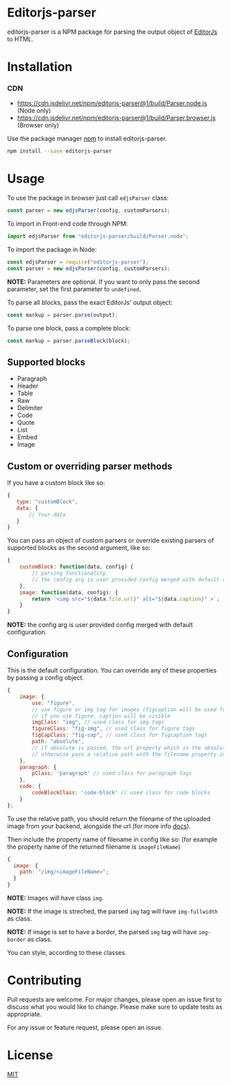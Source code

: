 # Editorjs-parser

editorjs-parser is a NPM package for parsing the output object of [EditorJs](https://github.com/codex-team/editor.js) to HTML.

# Installation

### CDN

- https://cdn.jsdelivr.net/npm/editorjs-parser@1/build/Parser.node.js (Node only)
- https://cdn.jsdelivr.net/npm/editorjs-parser@1/build/Parser.browser.js (Browser only)

Use the package manager [npm](https://www.npmjs.com/) to install editorjs-parser.

```bash
npm install --save editorjs-parser
```

# Usage

To use the package in browser just call `edjsParser` class:

```javascript
const parser = new edjsParser(config, customParsers);
```

To import in Front-end code through NPM:

```javascript
import edjsParser from "editorjs-parser/build/Parser.node";
```

To import the package in Node:

```javascript
const edjsParser = require("editorjs-parser");
const parser = new edjsParser(config, customParsers);
```

**NOTE:** Parameters are optional. If you want to only pass the second parameter, set the first parameter to `undefined`.

To parse all blocks, pass the exact EditorJs' output object:

```javascript
const markup = parser.parse(output);
```

To parse one block, pass a complete block:

```javascript
const markup = parser.parseBlock(block);
```

## Supported blocks

- Paragraph
- Header
- Table
- Raw
- Delimiter
- Code
- Quote
- List
- Embed
- Image

## Custom or overriding parser methods

If you have a custom block like so:

```javascript
{
   type: "customBlock",
   data: {
       // Your data
   }
}
```

You can pass an object of custom parsers or override existing parsers of supported blocks as the second argument, like so:

```javascript
{
    customBlock: function(data, config) {
        // parsing functionality
        // the config arg is user provided config merged with default config
    },
    image: function(data, config): {
        return `<img src="${data.file.url}" alt="${data.caption}" >`;
    }
}
```

**NOTE:** the config arg is user provided config merged with default configuration.

## Configuration

This is the default configuration. You can override any of these properties by passing a config object.

```javascript
{
    image: {
        use: "figure",
        // use figure or img tag for images (figcaption will be used for caption of figure)
        // if you use figure, caption will be visible
        imgClass: "img", // used class for img tags
        figureClass: "fig-img", // used class for figure tags
        figCapClass: "fig-cap", // used class for figcaption tags
        path: "absolute",
        // if absolute is passed, the url property which is the absolute path to the image will be used
        // otherwise pass a relative path with the filename property in <> like so: '/img/<fileName>'
    },
    paragraph: {
        pClass: 'paragraph' // used class for paragraph tags
    },
    code: {
        codeBlockClass: 'code-block' // used class for code blocks
    }
};
```

To use the relative path, you should return the filename of the uploaded image from your backend, alongside the url (for more info [docs](https://github.com/editor-js/image#backend-response-format-)).

Then include the property name of filename in config like so: (for example the property name of the returned filename is `imageFileName`)

```javascript
{
  image: {
    path: "/img/<imageFileName>";
  }
}
```

**NOTE:** Images will have class `img`.

**NOTE:** If the image is streched, the parsed `img` tag will have `img-fullwidth` as class.

**NOTE:** If image is set to have a border, the parsed `img` tag will have `img-border` as class.

You can style, according to these classes.

# Contributing

Pull requests are welcome. For major changes, please open an issue first to discuss what you would like to change. Please make sure to update tests as appropriate.

For any issue or feature request, please open an issue.

# License

[MIT](https://choosealicense.com/licenses/mit/)
